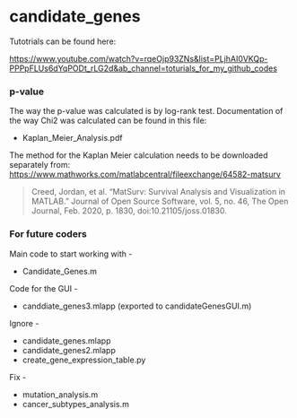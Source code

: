 # candidate_genes

Tutotrials can be found here: 

https://www.youtube.com/watch?v=rqeOjp93ZNs&list=PLjhAI0VKQp-PPPpFLUs6dYqPODt_rLG2d&ab_channel=toturials_for_my_github_codes

### p-value
The way the p-value was calculated is by log-rank test.
Documentation of the way Chi2 was calculated can be found in this file:
- Kaplan_Meier_Analysis.pdf

The method for the Kaplan Meier calculation needs to be downloaded separately from:
https://www.mathworks.com/matlabcentral/fileexchange/64582-matsurv

> Creed, Jordan, et al. “MatSurv: Survival Analysis and Visualization in MATLAB.” Journal of Open Source Software, vol. 5, no. 46, The Open Journal, Feb. 2020, p. 1830, doi:10.21105/joss.01830.

### For future coders 
Main code to start working with - 
- Candidate_Genes.m

Code for the GUI -
- canddiate_genes3.mlapp (exported to candidateGenesGUI.m)

Ignore -
- candidate_genes.mlapp
- candidate_genes2.mlapp
- create_gene_expression_table.py

Fix - 
- mutation_analysis.m
- cancer_subtypes_analysis.m

